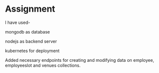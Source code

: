 # Assignment

I have used-

mongodb as database

nodejs as backend server

kubernetes for deployment

Added necessary endpoints for creating and modifying  data on employee, employeeslot and venues collections.
